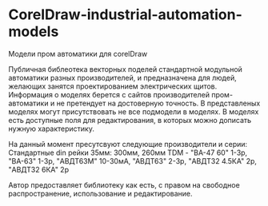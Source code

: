 # CorelDraw-industrial-automation-models
Модели пром автоматики для corelDraw

Публичная библеотека векторных поделей стандартной модульной автоматики разных производителей, и предназначена для людей, желающих занятся проектированием электрических щитов.
Информация о моделях берется с сайтов производителей пром-автоматики и не претендует на достоверную точность. 
В представленых моделях могут присутствовать не все подмодели в моделях. В моделях есть доступные поля для редактирования, в которых можно дописать нужную характеристику.

На данный момент пресутсвуют следующие производители и серии:
  Стандартные din рейки 35мм: 300мм, 260мм
  TDM - "ВА-47 60" 1-3p, "ВА-63" 1-3p, "АВДТ63М" 10-30мА, "АВДТ63" 2-3p, "АВДТ32 4.5КА" 2p, "АВДТ32 6КА" 2p







Автор предоставляет библиотеку как есть, с правом на свободное распространение, использование и редактирование.
